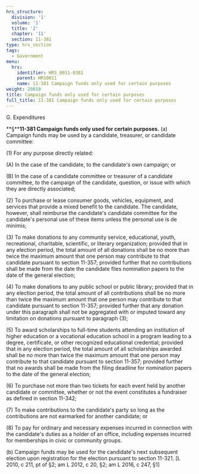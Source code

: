 ```yaml
---
hrs_structure:
  division: '1'
  volume: '1'
  title: '2'
  chapter: '11'
  section: 11-381
type: hrs_section
tags:
  - Government
menu:
  hrs:
    identifier: HRS_0011-0381
    parent: HRS0011
    name: 11-381 Campaign funds only used for certain purposes
weight: 20810
title: Campaign funds only used for certain purposes
full_title: 11-381 Campaign funds only used for certain purposes
---
```

G. Expenditures

**§****11-381 Campaign funds only used for certain purposes.** (a) Campaign funds may be used by a candidate, treasurer, or candidate committee:

(1) For any purpose directly related:

(A) In the case of the candidate, to the candidate's own campaign; or

(B) In the case of a candidate committee or treasurer of a candidate committee, to the campaign of the candidate, question, or issue with which they are directly associated;

(2) To purchase or lease consumer goods, vehicles, equipment, and services that provide a mixed benefit to the candidate. The candidate, however, shall reimburse the candidate's candidate committee for the candidate's personal use of these items unless the personal use is de minimis;

(3) To make donations to any community service, educational, youth, recreational, charitable, scientific, or literary organization; provided that in any election period, the total amount of all donations shall be no more than twice the maximum amount that one person may contribute to that candidate pursuant to section 11-357; provided further that no contributions shall be made from the date the candidate files nomination papers to the date of the general election;

(4) To make donations to any public school or public library; provided that in any election period, the total amount of all contributions shall be no more than twice the maximum amount that one person may contribute to that candidate pursuant to section 11-357; provided further that any donation under this paragraph shall not be aggregated with or imputed toward any limitation on donations pursuant to paragraph (3);

(5) To award scholarships to full-time students attending an institution of higher education or a vocational education school in a program leading to a degree, certificate, or other recognized educational credential; provided that in any election period, the total amount of all scholarships awarded shall be no more than twice the maximum amount that one person may contribute to that candidate pursuant to section 11-357; provided further that no awards shall be made from the filing deadline for nomination papers to the date of the general election;

(6) To purchase not more than two tickets for each event held by another candidate or committee, whether or not the event constitutes a fundraiser as defined in section 11-342;

(7) To make contributions to the candidate's party so long as the contributions are not earmarked for another candidate; or

(8) To pay for ordinary and necessary expenses incurred in connection with the candidate's duties as a holder of an office, including expenses incurred for memberships in civic or community groups.

(b) Campaign funds may be used for the candidate's next subsequent election upon registration for the election pursuant to section 11-321\. [L 2010, c 211, pt of §2; am L 2012, c 20, §2; am L 2016, c 247, §1]